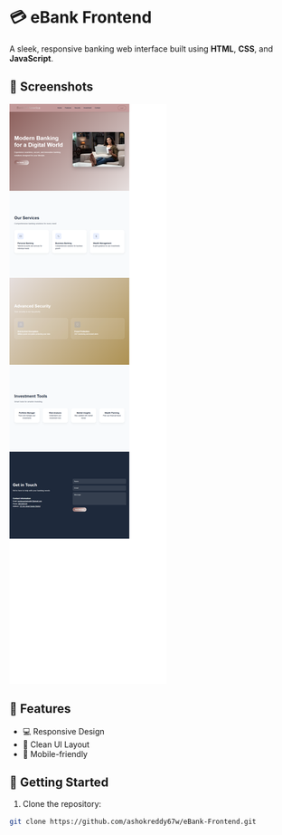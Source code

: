 # 💳 eBank Frontend

A sleek, responsive banking web interface built using **HTML**, **CSS**, and **JavaScript**.

## 📸 Screenshots

![Screenshot](screenshots/homepage.png)

## 🧰 Features

- 💻 Responsive Design
- 🎨 Clean UI Layout
- 📱 Mobile-friendly

## 🚀 Getting Started

1. Clone the repository:
```bash
git clone https://github.com/ashokreddy67w/eBank-Frontend.git
